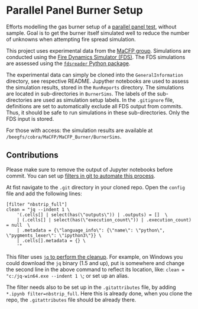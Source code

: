 # Parallel Panel Burner Setup

Efforts modelling the gas burner setup of a [parallel panel test](https://github.com/MaCFP/macfp-db/tree/master/Fire_Growth/NIST_Parallel_Panel), without sample. Goal is to get the burner itself simulated well to reduce the number of unknowns when attempting fire spread simulation.

This project uses experimental data from the [MaCFP group](https://github.com/MaCFP). Simulations are conducted using the [Fire Dynamics Simulator (FDS)](https://github.com/firemodels/fds). The FDS simulations are assessed using the [`fdsreader` Python package](https://firedynamics.github.io/LectureFireSimulation/content/tools/03_analysis/02_fdsreader.html#boundary-data).

The experimental data can simply be cloned into the `GeneralInformation` directory, see respective README. Jupyther notebooks are used to assess the simulation results, stored in the `RunReports` directory. The simulations are located in sub-directories in `BurnerSims`. The labels of the sub-directories are used as simulation setup labels. In the `.gitignore` file, definitions are set to automatically exclude all FDS output from commits. Thus, it should be safe to run simulations in these sub-directories. Only the FDS input is stored.

For those with access: the simulation results are available at `/beegfs/cobra/MaCFP/MaCFP_Burner/BurnerSims`.

## Contributions

Please make sure to remove the output of Jupyter notebooks before commit. You can set up [filters in git to automate this process](https://timstaley.co.uk/posts/making-git-and-jupyter-notebooks-play-nice/).

At fist navigate to the `.git` directory in your cloned repo. Open the `config` file and add the following lines:

```
[filter "nbstrip_full"]
clean = "jq --indent 1 \
    '(.cells[] | select(has(\"outputs\")) | .outputs) = []  \
    | (.cells[] | select(has(\"execution_count\")) | .execution_count) = null  \
    | .metadata = {\"language_info\": {\"name\": \"python\", \"pygments_lexer\": \"ipython3\"}} \
    | .cells[].metadata = {} \
    '"
```

This filter uses [`jq` to perform the cleanup](https://stedolan.github.io/jq/download/). For example, on Windows you could download the `jq` binary (1.5 and up), put is somewhere and change the second line in the above command to reflect its location, like: `clean = "c:/jq-win64.exe --indent 1 \`; or set up an alias.

The filter needs also to be set up in the `.gitattributes` file, by adding `*.ipynb filter=nbstrip_full`. Here this is already done, when you clone the repo, the `.gitattributes` file should be already there.
